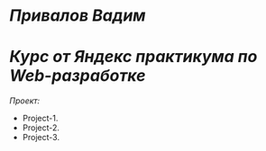 # *Привалов Вадим*
# *Курс от Яндекс практикума по Web-разработке*

*Проект:*
- Project-1.
- Project-2.
- Project-3.
